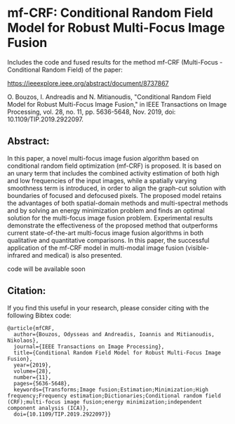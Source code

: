 # mf-CRF: Conditional Random Field Model for Robust Multi-Focus Image Fusion
Includes the code and fused results for the method mf-CRF (Multi-Focus - Conditional Random Field) of the paper:

https://ieeexplore.ieee.org/abstract/document/8737867

O. Bouzos, I. Andreadis and N. Mitianoudis, "Conditional Random Field Model for Robust Multi-Focus Image Fusion," in IEEE Transactions on Image Processing, vol. 28, no. 11, pp. 5636-5648, Nov. 2019, doi: 10.1109/TIP.2019.2922097.

## Abstract:
In this paper, a novel multi-focus image fusion algorithm based on conditional random field optimization (mf-CRF) is proposed. It is based on an unary term that includes the combined activity estimation of both high and low frequencies of the input images, while a spatially varying smoothness term is introduced, in order to align the graph-cut solution with boundaries of focused and defocused pixels. The proposed model retains the advantages of both spatial-domain methods and multi-spectral methods and by solving an energy minimization problem and finds an optimal solution for the multi-focus image fusion problem. Experimental results demonstrate the effectiveness of the proposed method that outperforms current state-of-the-art multi-focus image fusion algorithms in both qualitative and quantitative comparisons. In this paper, the successful application of the mf-CRF model in multi-modal image fusion (visible-infrared and medical) is also presented.

code will be available soon

## Citation:
If you find this useful in your research, please consider citing with the following Bibtex code:

```text
@article{mfCRF,
  author={Bouzos, Odysseas and Andreadis, Ioannis and Mitianoudis, Nikolaos},
  journal={IEEE Transactions on Image Processing}, 
  title={Conditional Random Field Model for Robust Multi-Focus Image Fusion}, 
  year={2019},
  volume={28},
  number={11},
  pages={5636-5648},
  keywords={Transforms;Image fusion;Estimation;Minimization;High frequency;Frequency estimation;Dictionaries;Conditional random field (CRF);multi-focus image fusion;energy minimization;independent component analysis (ICA)},
  doi={10.1109/TIP.2019.2922097}}
